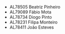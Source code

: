 - AL78505 Beatriz Pinheiro
- AL79089 Fábio Mota 
- AL78734 Diogo Pinto
- AL78231 Filipa Monteiro
- AL78411 João Esteves
